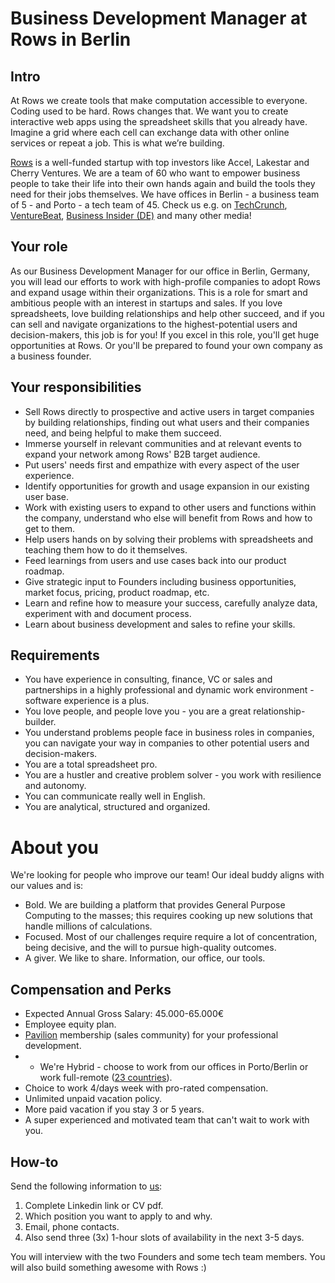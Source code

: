 # Business Development Manager at Rows in Berlin

## Intro

At Rows we create tools that make computation accessible to everyone.
Coding used to be hard. Rows changes that. We want you to create interactive web apps using the spreadsheet skills that you already have. Imagine a grid where each cell can exchange data with other online services or repeat a job. This is what we’re building.

[Rows](https://rows.com/) is a well-funded startup with top investors like Accel, Lakestar and Cherry Ventures. We are a team of 60 who want to empower business people to take their life into their own hands again and build the tools they need for their jobs themselves. We have offices in Berlin - a business team of 5 - and Porto - a tech team of 45. Check us e.g. on [TechCrunch](https://tcrn.ch/3dEhNKD), [VentureBeat](https://venturebeat.com/2021/02/23/rows-raises-16-million-and-launches-next-gen-spreadsheets-with-built-in-data-integrations/), [Business Insider (DE)](https://www.businessinsider.de/gruenderszene/rows-excel-konkurrent-finanzierung/) and many other media! 

## Your role

As our Business Development Manager for our office in Berlin, Germany, you will lead our efforts to work with high-profile companies to adopt Rows and expand usage within their organizations. This is a role for smart and ambitious people with an interest in startups and sales. 
If you love spreadsheets, love building relationships and help other succeed, and if you can sell and navigate organizations to the highest-potential users and decision-makers, this job is for you! 
If you excel in this role, you'll get huge opportunities at Rows. Or you'll be prepared to found your own company as a business founder.

## Your responsibilities

* Sell Rows directly to prospective and active users in target companies by building relationships, finding out what users and their companies need, and being helpful to make them succeed.
* Immerse yourself in relevant communities and at relevant events to expand your network among Rows' B2B target audience.
* Put users' needs first and empathize with every aspect of the user experience.
* Identify opportunities for growth and usage expansion in our existing user base.
* Work with existing users to expand to other users and functions within the company, understand who else will benefit from Rows and how to get to them.
* Help users hands on by solving their problems with spreadsheets and teaching them how to do it themselves.
* Feed learnings from users and use cases back into our product roadmap.
* Give strategic input to Founders including business opportunities, market focus, pricing, product roadmap, etc.
* Learn and refine how to measure your success, carefully analyze data, experiment with and document process.
* Learn about business development and sales to refine your skills.

## Requirements

* You have experience in consulting, finance, VC or sales and partnerships in a highly professional and dynamic work environment - software experience is a plus.
* You love people, and people love you - you are a great relationship-builder.
* You understand problems people face in business roles in companies, you can navigate your way in companies to other potential users and decision-makers.
* You are a total spreadsheet pro.
* You are a hustler and creative problem solver - you work with resilience and autonomy.
* You can communicate really well in English.
* You are analytical, structured and organized.

# About you

We're looking for people who improve our team! Our ideal buddy aligns with our values and is:
* Bold. We are building a platform that provides General Purpose Computing to the masses; this requires cooking up new solutions that handle millions of calculations.
* Focused. Most of our challenges require require a lot of concentration, being decisive, and the will to pursue high-quality outcomes.
* A giver. We like to share. Information, our office, our tools.

## Compensation and Perks

* Expected Annual Gross Salary: 45.000-65.000€
* Employee equity plan.
* [Pavilion](https://www.joinpavilion.com/) membership (sales community) for your professional development.
* * We're Hybrid - choose to work from our offices in Porto/Berlin or work full-remote ([23 countries](https://github.com/rows/hiring/blob/master/FAQs.md)).
* Choice to work 4/days week with pro-rated compensation.
* Unlimited unpaid vacation policy.
* More paid vacation if you stay 3 or 5 years.
* A super experienced and motivated team that can't wait to work with you.

## How-to

Send the following information to [us](mailto:join@rows.com):
1. Complete Linkedin link or CV pdf.
1. Which position you want to apply to and why.
1. Email, phone contacts.
1. Also send three (3x) 1-hour slots of availability in the next 3-5 days.

You will interview with the two Founders and some tech team members. You will also build something awesome with Rows :)
